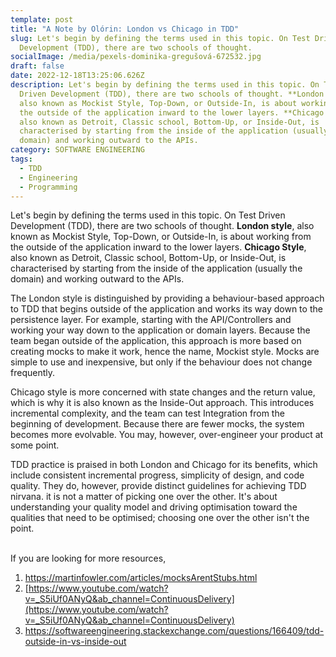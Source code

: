```yaml
---
template: post
title: "A Note by Olórin: London vs Chicago in TDD"
slug: Let's begin by defining the terms used in this topic. On Test Driven
  Development (TDD), there are two schools of thought.
socialImage: /media/pexels-dominika-gregušová-672532.jpg
draft: false
date: 2022-12-18T13:25:06.626Z
description: Let's begin by defining the terms used in this topic. On Test
  Driven Development (TDD), there are two schools of thought. **London style**,
  also known as Mockist Style, Top-Down, or Outside-In, is about working from
  the outside of the application inward to the lower layers. **Chicago Style**,
  also known as Detroit, Classic school, Bottom-Up, or Inside-Out, is
  characterised by starting from the inside of the application (usually the
  domain) and working outward to the APIs.
category: SOFTWARE ENGINEERING
tags:
  - TDD
  - Engineering
  - Programming
---
```

Let's begin by defining the terms used in this topic. On Test Driven Development (TDD), there are two schools of thought. **London style**, also known as Mockist Style, Top-Down, or Outside-In, is about working from the outside of the application inward to the lower layers. **Chicago Style**, also known as Detroit, Classic school, Bottom-Up, or Inside-Out, is characterised by starting from the inside of the application (usually the domain) and working outward to the APIs.

The London style is distinguished by providing a behaviour-based approach to TDD that begins outside of the application and works its way down to the persistence layer. For example, starting with the API/Controllers and working your way down to the application or domain layers. Because the team began outside of the application, this approach is more based on creating mocks to make it work, hence the name, Mockist style. Mocks are simple to use and inexpensive, but only if the behaviour does not change frequently.

Chicago style is more concerned with state changes and the return value, which is why it is also known as the Inside-Out approach. This introduces incremental complexity, and the team can test Integration from the beginning of development. Because there are fewer mocks, the system becomes more evolvable. You may, however, over-engineer your product at some point.

TDD practice is praised in both London and Chicago for its benefits, which include consistent incremental progress, simplicity of design, and code quality. They do, however, provide distinct guidelines for achieving TDD nirvana. it is not a matter of picking one over the other. It's about understanding your quality model and driving optimisation toward the qualities that need to be optimised; choosing one over the other isn't the point.

\
I﻿f you are looking for more resources,

1. <https://martinfowler.com/articles/mocksArentStubs.html>
2. [https://www.youtube.com/watch?v=_S5iUf0ANyQ&ab_channel=ContinuousDelivery](https://www.youtube.com/watch?v=_S5iUf0ANyQ&ab_channel=ContinuousDelivery)
3. <https://softwareengineering.stackexchange.com/questions/166409/tdd-outside-in-vs-inside-out>